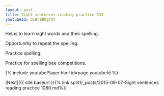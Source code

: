 ```yaml
---
layout: post
title: Sight sentences reading practice 633
youtubeId: QIBhBBDgfdY
---
```

 
 
Helps to learn sight words and their spelling.

Opportunitiy to repeat the spelling. 

Practice spelling. 
 
Practice for spelling bee competitions. 
 
{% include youtubePlayer.html id=page.youtubeId %}
 
 

[Next]({{ site.baseurl }}{% link  split1/_posts/2015-09-07-Sight sentences reading practice 1080.md%})
 
